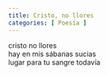 ```yaml
---
title: Cristo, no llores
categories: [ Poesía ]
---
```


cristo no llores<br>
hay en mis sábanas sucias<br>
lugar para tu sangre todavía
